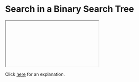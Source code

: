 # Search in a Binary Search Tree 

<iframe></iframe>

Click [here](Explanation.md) for an explanation.

